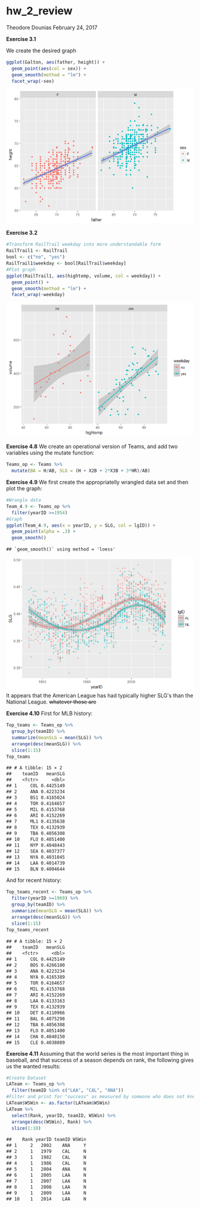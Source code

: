 hw\_2\_review
================
Theodore Dounias
February 24, 2017

**Exercise 3.1**

We create the desired graph

``` r
ggplot(Galton, aes(father, height)) +
  geom_point(aes(col = sex)) +
  geom_smooth(method = "lm") +
  facet_wrap(~sex)
```

![](hw_2_revision_files/figure-markdown_github/unnamed-chunk-2-1.png)

**Exercise 3.2**

``` r
#Transform RailTrail weekday into more understandable form
RailTrail1 <- RailTrail
bool <- c("no", "yes")
RailTrail1$weekday <- bool[RailTrail$weekday]
#Plot graph
ggplot(RailTrail1, aes(hightemp, volume, col = weekday)) +
  geom_point() +
  geom_smooth(method = "lm") +
  facet_wrap(~weekday)
```

![](hw_2_revision_files/figure-markdown_github/unnamed-chunk-3-1.png)

**Exercise 4.8** We create an operational version of Teams, and add two variables using the mutate function:

``` r
Teams_op <- Teams %>%
  mutate(BA = H/AB, SLG = (H + X2B + 2*X3B + 3*HR)/AB)
```

**Exercise 4.9** We first create the appropriatelly wrangled data set and then plot the graph:

``` r
#Wrangle data
Team_4.9 <- Teams_op %>%
  filter(yearID >=1954)
#Graph
ggplot(Team_4.9, aes(x = yearID, y = SLG, col = lgID)) +
  geom_point(alpha = .3) +
  geom_smooth()
```

    ## `geom_smooth()` using method = 'loess'

![](hw_2_revision_files/figure-markdown_github/unnamed-chunk-5-1.png) It appears that the American League has had typically higher SLG's than the National League. ~~whatever those are~~

**Exercise 4.10** First for MLB history:

``` r
Top_teams <- Teams_op %>%
  group_by(teamID) %>%
  summarize(meanSLG = mean(SLG)) %>%
  arrange(desc(meanSLG)) %>%
  slice(1:15)
Top_teams
```

    ## # A tibble: 15 × 2
    ##    teamID   meanSLG
    ##    <fctr>     <dbl>
    ## 1     COL 0.4425149
    ## 2     ANA 0.4223234
    ## 3     BS1 0.4165024
    ## 4     TOR 0.4164657
    ## 5     MIL 0.4153768
    ## 6     ARI 0.4152269
    ## 7     ML1 0.4135638
    ## 8     TEX 0.4132939
    ## 9     TBA 0.4056308
    ## 10    FLO 0.4051400
    ## 11    NYP 0.4048443
    ## 12    SEA 0.4037377
    ## 13    NYA 0.4031045
    ## 14    LAA 0.4014739
    ## 15    BLN 0.4004644

And for recent history:

``` r
Top_teams_recent <- Teams_op %>%
  filter(yearID >=1969) %>%
  group_by(teamID) %>%
  summarize(meanSLG = mean(SLG)) %>%
  arrange(desc(meanSLG)) %>%
  slice(1:15)
Top_teams_recent
```

    ## # A tibble: 15 × 2
    ##    teamID   meanSLG
    ##    <fctr>     <dbl>
    ## 1     COL 0.4425149
    ## 2     BOS 0.4266100
    ## 3     ANA 0.4223234
    ## 4     NYA 0.4165389
    ## 5     TOR 0.4164657
    ## 6     MIL 0.4153768
    ## 7     ARI 0.4152269
    ## 8     LAA 0.4133163
    ## 9     TEX 0.4132939
    ## 10    DET 0.4110966
    ## 11    BAL 0.4075298
    ## 12    TBA 0.4056308
    ## 13    FLO 0.4051400
    ## 14    CHA 0.4048150
    ## 15    CLE 0.4038089

**Exercise 4.11** Assuming that the world series is the most important thing in baseball, and that success of a season depends on rank, the following gives us the wanted results:

``` r
#Create Dataset
LATeam <- Teams_op %>%
  filter(teamID %in% c("LAA", "CAL", "ANA")) 
#Filter and print for "success" as measured by someone who does not know baseball
LATeam$WSWin <- as.factor(LATeam$WSWin)
LATeam %>%
  select(Rank, yearID, teamID, WSWin) %>%
  arrange(desc(WSWin), Rank) %>%
  slice(1:10)
```

    ##    Rank yearID teamID WSWin
    ## 1     2   2002    ANA     Y
    ## 2     1   1979    CAL     N
    ## 3     1   1982    CAL     N
    ## 4     1   1986    CAL     N
    ## 5     1   2004    ANA     N
    ## 6     1   2005    LAA     N
    ## 7     1   2007    LAA     N
    ## 8     1   2008    LAA     N
    ## 9     1   2009    LAA     N
    ## 10    1   2014    LAA     N
